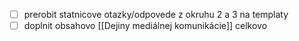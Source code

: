 - [ ] prerobit statnicove otazky/odpovede z okruhu 2 a 3 na templaty
- [ ] doplnit obsahovo [[Dejiny mediálnej komunikácie]] celkovo